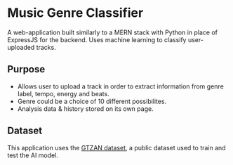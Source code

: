 # Music Genre Classifier
A web-application built similarly to a MERN stack with Python in place of ExpressJS for the backend. Uses machine learning to classify user-uploaded tracks.

## Purpose
- Allows user to upload a track in order to extract information from genre label, tempo, energy and beats.
- Genre could be a choice of 10 different possibilites.
- Analysis data & history stored on its own page.


## Dataset
This application uses the [GTZAN dataset](https://www.kaggle.com/datasets/andradaolteanu/gtzan-dataset-music-genre-classification), a public dataset used to train and test the AI model.

